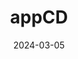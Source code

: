 ---  
layout: startup_page  
title: "appCD"  
id: "stackgen.com"  
permalink: "/appcdstackgen.com03052024/"  
website: "https://www.stackgen.com/"  
funding_round: "Seed"  
funding_amount: "$6M"  
investors: "Thomvest Ventures, WestWave Capital, FireBolt, Secure Octane"  
about: "appCD automatically generates Infrastructure from Code (IfC) based on application code, applying golden standards. It streamlines application deployment by automating IaC creation, reducing bottlenecks, and improving security. This eliminates the need for manual configuration and ensures compliance with various regulations."  
markets: "DevOps, Cloud Computing, Infrastructure as Code (IaC), Software, Information Technology"  
hq: "San Ramon, California, United States"  
founded_year: "2023"  
linkedin: "https://www.linkedin.com/company/stackgenai"  
twitter: "https://twitter.com/stackgenai"  
instagram: ""  
facebook: "https://www.facebook.com/stackgen"  
crunchbase: "https://www.crunchbase.com/organization/stackgen"  
pitchbook: "https://pitchbook.com/profiles/company/589763-35"  

date_display: "05-Mar-2024"  
date: "2024-03-05"

# SEO Optimization  
meta_title: "appCD - Seed Funding ($6M)"  
meta_description: "appCD, appCD automatically generates Infrastructure from Code (IfC) based on application code, applying golden standards. It streamlines application deployme..."  
meta_keywords: "appCD, DevOps, Cloud Computing, Infrastructure as Code (IaC), Software, Information Technology, Seed funding"  
canonical_url: "https://startup.projectstartups.com/appcdstackgen.com03052024/"  
---